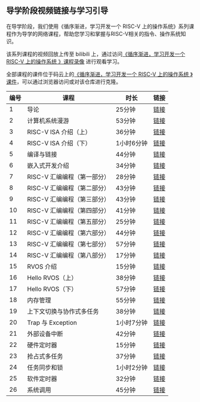 ## 导学阶段视频链接与学习引导

在导学阶段，我们使用《循序渐进，学习开发一个 RISC-V 上的操作系统》系列课程作为导学的网络课程，帮助您学习和掌握与RISC-V相关的指令、操作系统知识。

该系列课程的视频回放上传至 bilibili 上，通过访问[《循序渐进，学习开发一个 RISC-V 上的操作系统 》课程录像](https://www.bilibili.com/video/BV1Q5411w7z5) 进行观看学习。

全部课程的课件位于码云上的[《循序渐进，学习开发一个 RISC-V 上的操作系统 》课件](https://gitee.com/unicornx/riscv-operating-system-mooc/tree/main/slides)，可以通过浏览器访问或对该仓库进行克隆。

| 编号 | 课程                        | 时长       | 链接                                                     |
| ---- | --------------------------- | ---------- | -------------------------------------------------------- |
| 1    | 导论                        | 25分钟     | [链接](https://www.bilibili.com/video/BV1Q5411w7z5?p=1)  |
| 2    | 计算机系统漫游              | 53分钟     | [链接](https://www.bilibili.com/video/BV1Q5411w7z5?p=2)  |
| 3    | RISC-V ISA 介绍（上）       | 36分钟     | [链接](https://www.bilibili.com/video/BV1Q5411w7z5?p=3)  |
| 4    | RISC-V ISA 介绍（下）       | 1小时6分钟 | [链接](https://www.bilibili.com/video/BV1Q5411w7z5?p=4)  |
| 5    | 编译与链接                  | 44分钟     | [链接](https://www.bilibili.com/video/BV1Q5411w7z5?p=5)  |
| 6    | 嵌入式开发介绍              | 34分钟     | [链接](https://www.bilibili.com/video/BV1Q5411w7z5?p=6)  |
| 7    | RISC-V 汇编编程（第一部分） | 28分钟     | [链接](https://www.bilibili.com/video/BV1Q5411w7z5?p=7)  |
| 8    | RISC-V 汇编编程（第二部分） | 43分钟     | [链接](https://www.bilibili.com/video/BV1Q5411w7z5?p=8)  |
| 9    | RISC-V 汇编编程（第三部分） | 43分钟     | [链接](https://www.bilibili.com/video/BV1Q5411w7z5?p=9)  |
| 10   | RISC-V 汇编编程（第四部分） | 41分钟     | [链接](https://www.bilibili.com/video/BV1Q5411w7z5?p=10) |
| 11   | RISC-V 汇编编程（第五部分） | 25分钟     | [链接](https://www.bilibili.com/video/BV1Q5411w7z5?p=11) |
| 12   | RISC-V 汇编编程（第六部分） | 44分钟     | [链接](https://www.bilibili.com/video/BV1Q5411w7z5?p=12) |
| 13   | RISC-V 汇编编程（第七部分） | 57分钟     | [链接](https://www.bilibili.com/video/BV1Q5411w7z5?p=13) |
| 14   | RISC-V 汇编编程（第八部分） | 17分钟     | [链接](https://www.bilibili.com/video/BV1Q5411w7z5?p=14) |
| 15   | RVOS 介绍                   | 15分钟     | [链接](https://www.bilibili.com/video/BV1Q5411w7z5?p=15) |
| 16   | Hello RVOS（上）            | 38分钟     | [链接](https://www.bilibili.com/video/BV1Q5411w7z5?p=16) |
| 17   | Hello RVOS（下）            | 57分钟     | [链接](https://www.bilibili.com/video/BV1Q5411w7z5?p=17) |
| 18   | 内存管理                    | 55分钟     | [链接](https://www.bilibili.com/video/BV1Q5411w7z5?p=18) |
| 19   | 上下文切换与协作式多任务    | 38分钟     | [链接](https://www.bilibili.com/video/BV1Q5411w7z5?p=19) |
| 20   | Trap 与 Exception           | 1小时7分钟 | [链接](https://www.bilibili.com/video/BV1Q5411w7z5?p=20) |
| 21   | 外部设备中断                | 42分钟     | [链接](https://www.bilibili.com/video/BV1Q5411w7z5?p=21) |
| 22   | 硬件定时器                  | 15分钟     | [链接](https://www.bilibili.com/video/BV1Q5411w7z5?p=22) |
| 23   | 抢占式多任务                | 37分钟     | [链接](https://www.bilibili.com/video/BV1Q5411w7z5?p=23) |
| 24   | 任务同步和锁                | 1小时2分钟 | [链接](https://www.bilibili.com/video/BV1Q5411w7z5?p=24) |
| 25   | 软件定时器                  | 32分钟     | [链接](https://www.bilibili.com/video/BV1Q5411w7z5?p=25) |
| 26   | 系统调用                    | 45分钟     | [链接](https://www.bilibili.com/video/BV1Q5411w7z5?p=26) |



